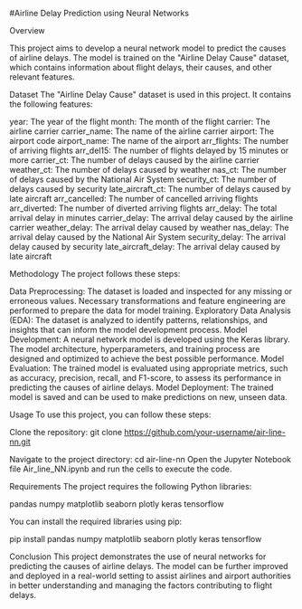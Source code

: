 #Airline Delay Prediction using Neural Networks


Overview

This project aims to develop a neural network model to predict the causes of airline delays. The model is trained on the "Airline Delay Cause" dataset, which contains information about flight delays, their causes, and other relevant features.

Dataset
The "Airline Delay Cause" dataset is used in this project. It contains the following features:

year: The year of the flight
month: The month of the flight
carrier: The airline carrier
carrier_name: The name of the airline carrier
airport: The airport code
airport_name: The name of the airport
arr_flights: The number of arriving flights
arr_del15: The number of flights delayed by 15 minutes or more
carrier_ct: The number of delays caused by the airline carrier
weather_ct: The number of delays caused by weather
nas_ct: The number of delays caused by the National Air System
security_ct: The number of delays caused by security
late_aircraft_ct: The number of delays caused by late aircraft
arr_cancelled: The number of cancelled arriving flights
arr_diverted: The number of diverted arriving flights
arr_delay: The total arrival delay in minutes
carrier_delay: The arrival delay caused by the airline carrier
weather_delay: The arrival delay caused by weather
nas_delay: The arrival delay caused by the National Air System
security_delay: The arrival delay caused by security
late_aircraft_delay: The arrival delay caused by late aircraft

Methodology
The project follows these steps:

Data Preprocessing: The dataset is loaded and inspected for any missing or erroneous values. Necessary transformations and feature engineering are performed to prepare the data for model training.
Exploratory Data Analysis (EDA): The dataset is analyzed to identify patterns, relationships, and insights that can inform the model development process.
Model Development: A neural network model is developed using the Keras library. The model architecture, hyperparameters, and training process are designed and optimized to achieve the best possible performance.
Model Evaluation: The trained model is evaluated using appropriate metrics, such as accuracy, precision, recall, and F1-score, to assess its performance in predicting the causes of airline delays.
Model Deployment: The trained model is saved and can be used to make predictions on new, unseen data.


Usage
To use this project, you can follow these steps:

Clone the repository:
git clone https://github.com/your-username/air-line-nn.git

Navigate to the project directory:
cd air-line-nn
Open the Jupyter Notebook file Air_line_NN.ipynb and run the cells to execute the code.

Requirements
The project requires the following Python libraries:

pandas
numpy
matplotlib
seaborn
plotly
keras
tensorflow


You can install the required libraries using pip:

pip install pandas numpy matplotlib seaborn plotly keras tensorflow


Conclusion
This project demonstrates the use of neural networks for predicting the causes of airline delays. The model can be further improved and deployed in a real-world setting to assist airlines and airport authorities in better understanding and managing the factors contributing to flight delays.

